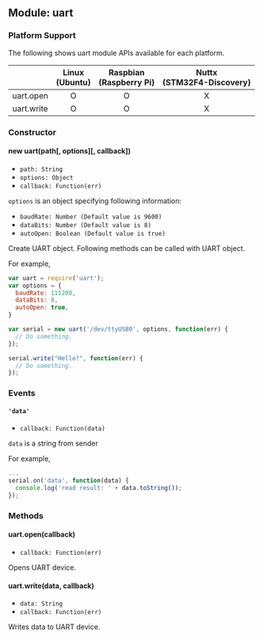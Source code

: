 ## Module: uart

### Platform Support

The following shows uart module APIs available for each platform.

|  | Linux<br/>(Ubuntu) | Raspbian<br/>(Raspberry Pi) | Nuttx<br/>(STM32F4-Discovery) |
| :---: | :---: | :---: | :---: |
| uart.open | O | O | X |
| uart.write | O | O | X |

### Constructor

#### new uart(path[, options][, callback])
* `path: String`
* `options: Object`
* `callback: Function(err)`

`options` is an object specifying following information:
* `baudRate: Number (Default value is 9600)`
* `dataBits: Number (Default value is 8)`
* `autoOpen: Boolean (Default value is true)`

Create UART object. Following methods can be called with UART object.

For example,
```javascript
var uart = require('uart');
var options = {
  baudRate: 115200,
  dataBits: 8,
  autoOpen: true,
}

var serial = new uart('/dev/ttyUSB0', options, function(err) {
  // Do something.
});

serial.write("Hello?", function(err) {
  // Do something.
});
```


### Events

#### `'data'`
* `callback: Function(data)`

 `data` is a string from sender

For example,
```javascript
...
serial.on('data', function(data) {
  console.log('read result: ' + data.toString());
});

```


### Methods

#### uart.open(callback)
* `callback: Function(err)`

Opens UART device.


#### uart.write(data, callback)
* `data: String`
* `callback: Function(err)`

Writes data to UART device.
